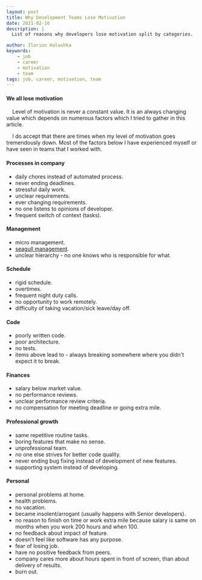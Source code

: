 ```yaml
---
layout: post
title: Why Development Teams Lose Motivation
date: 2021-02-16
description: |
  List of reasons why developers lose motivation split by categories.

author: Ilarion Halushka
keywords:
    - job
    - career
    - motivation
    - team
tags: job, career, motivation, team
---
```


#### We all lose motivation
&nbsp;&nbsp;&nbsp; Level of motivation is never a constant value. It is an always changing value which
depends on numerous factors which I tried to gather in this article.

&nbsp;&nbsp;&nbsp; I do accept that there are times when my level of motivation goes tremendously down. 
Most of the factors below I have experienced myself or have seen in teams that I worked with.

#### Processes in company
* daily chores instead of automated process.
* never ending deadlines.
* stressful daily work.
* unclear requirements.
* ever changing requirements.
* no one listens to opinions of developer.
* frequent switch of context (tasks).

#### Management
* micro management.
* [seagull management](https://en.wikipedia.org/wiki/Seagull_management).
* unclear hierarchy - no one knows who is responsible for what.

#### Schedule
* rigid schedule.
* overtimes.
* frequent night duty calls.
* no opportunity to work remotely.
* difficulty of taking vacation/sick leave/day off.

#### Code
* poorly written code.
* poor architecture.
* no tests.
* items above lead to - always breaking somewhere where you didn't expect it to break.

#### Finances
* salary below market value.
* no performance reviews.
* unclear performance review criteria.
* no compensation for meeting deadline or going extra mile.

#### Professional growth
* same repetitive routine tasks.
* boring features that make no sense.
* unprofessional team.
* no one else strives for better code quality.
* never ending bug fixing instead of development of new features.
* supporting system instead of developing.

#### Personal
* personal problems at home.
* health problems.
* no vacation.
* became insolent/arrogant (usually happens with Senior developers).
* no reason to finish on time or work extra mile because salary is same
  on months when you work 200 hours and when 100.
* no feedback about impact of feature.
* doesn't feel like software has any purpose.
* fear of losing job.
* have no positive feedback from peers.
* company cares more about hours spent in front of screen, than about delivery of results.
* burn out.

  

